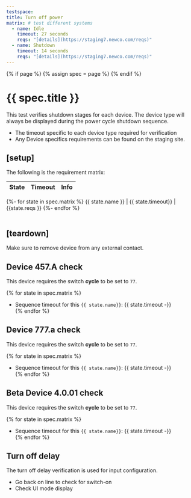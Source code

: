 ```yaml
---
testspace:
title: Turn off power
matrix: # test different systems
  - name: Idle
    timeout: 27 seconds
    reqs: "[details](https://staging7.newco.com/reqs)"
  - name: Shutdown
    timeout: 14 seconds
    reqs: "[details](https://staging7.newco.com/reqs)"
---
```


{% if page %} {% assign spec = page %} {% endif %}

# {{ spec.title }}
This test verifies shutdown stages for each device. The device type will always be displayed during the power cycle shutdown sequence.

- The timeout specific to each device type required for verification
- Any Device specifics requirements can be found on the staging site.

## [setup]
The following is the requirement matrix:

State | Timeout | Info
-----| --------| ----- 
{%- for state in spec.matrix %}
  {{ state.name }} | {{ state.timeout}} | {{state.reqs }} 
{%- endfor %}
<br>
<br>

## [teardown]
Make sure to remove device from any external contact.

## Device 457.A check
This device requires the switch **cycle** to be set to `77`. 

{% for state in spec.matrix %}
* Sequence timeout for this `{{ state.name}}`: {{ state.timeout -}}   
{% endfor %}


## Device 777.a check
This device requires the switch **cycle** to be set to `77`. 

{% for state in spec.matrix %}
* Sequence timeout for this `{{ state.name}}`: {{ state.timeout -}}   
{% endfor %}


## Beta Device 4.0.01 check
This device requires the switch **cycle** to be set to `77`. 

{% for state in spec.matrix %}
* Sequence timeout for this `{{ state.name}}`: {{ state.timeout -}}   
{% endfor %}


## Turn off delay
The turn off delay verification is used for input configuration.

- Go back on line to check for switch-on
- Check UI mode display
